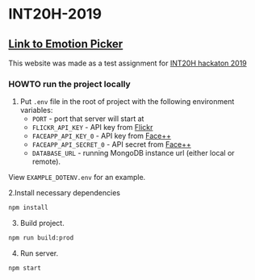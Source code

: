# INT20H-2019

## [Link to Emotion Picker](https://emotionpicker.herokuapp.com/)

This website was made as a test assignment for
[INT20H hackaton 2019](http://int20h.best-kyiv.org/)

### HOWTO run the project locally

1. Put `.env` file in the root of project with the following environment variables:
    * `PORT` - port that server will start at
    * `FLICKR_API_KEY` - API key from [Flickr](https://www.flickr.com/services/api/)
    * `FACEAPP_API_KEY_0` - API key from [Face++](https://www.faceplusplus.com/)
    * `FACEAPP_API_SECRET_0` - API secret from [Face++](https://www.faceplusplus.com/)
    * `DATABASE_URL` - running MongoDB instance url (either local or remote).

View `EXAMPLE_DOTENV.env` for an example.

2.Install necessary dependencies

```bash
npm install
```

3. Build project.

```bash
npm run build:prod
```

4. Run server.

```bash
npm start
```
